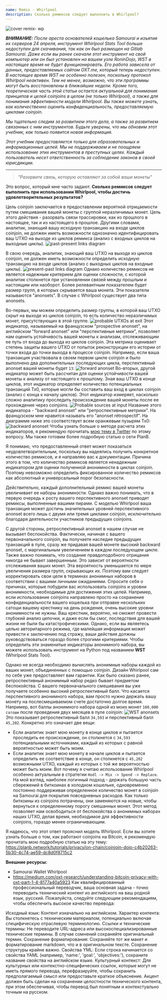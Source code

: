 ```yaml
---
name: Remix - Whirlpool
description: Сколько ремиксов следует выполнить в Whirlpool?
---
```

![cover remix- wp](assets/cover.webp)

***ВНИМАНИЕ:** После ареста основателей кошелька Samourai и изъятия их серверов 24 апреля, инструмент Whirlpool Stats Tool больше недоступен для скачивания, так как он был размещен на Gitlab Samourai. Даже если вы ранее скачали этот инструмент на свой компьютер или он был установлен на вашем узле RoninDojo, WST в настоящее время не будет функционировать. Его работа зависела от данных, предоставляемых сайтом OXT.me, который теперь недоступен. В настоящее время WST не особенно полезен, поскольку протокол Whirlpool неактивен. Тем не менее, возможно, что эти программы могут быть восстановлены в ближайшие недели. Кроме того, теоретическая часть этой статьи остается актуальной для понимания принципов и целей coinjoins в целом (не только Whirlpool), а также для понимания эффективности модели Whirlpool. Вы также можете узнать, как количественно оценить конфиденциальность, предоставляемую циклами coinjoin.*

_Мы тщательно следим за развитием этого дела, а также за развитием связанных с ним инструментов. Будьте уверены, что мы обновим этот учебник, как только появится новая информация._

_Этот учебник предоставляется только для образовательных и информационных целей. Мы не поддерживаем и не поощряем использование этих инструментов в преступных целях. Каждый пользователь несет ответственность за соблюдение законов в своей юрисдикции._

---

> *"Разорвите связь, которую оставляют за собой ваши монеты"*

Это вопрос, который мне часто задают. **Сколько ремиксов следует выполнить при использовании Whirlpool, чтобы достичь удовлетворительных результатов?**

Цель coinjoin заключается в предоставлении вероятной отрицаемости путем смешивания вашей монеты с группой неразличимых монет. Цель этого действия - разорвать связи трассировки, как из прошлого в настоящее, так и из настоящего в прошлое. Другими словами, аналитик, знающий вашу исходную транзакцию на входе циклов coinjoin, не должен иметь возможности однозначно идентифицировать ваш UTXO на выходе из циклов ремикса (анализ с входных циклов на выходные циклы).
![past-present links diagram](assets/en/1.webp)

В свою очередь, аналитик, знающий ваш UTXO на выходе из циклов coinjoin, не должен иметь возможности определить исходную транзакцию на входе циклов (анализ с выходных циклов на входные циклы).
![present-past links diagram](assets/en/2.webp)
Однако количество ремиксов не является надежным критерием для оценки сложности, с которой аналитик столкнется при установлении связей между прошлым и настоящим или наоборот. Более релевантным показателем будет размер групп, в которых скрывается ваша монета. Эти показатели называются "anonsets". В случае с Whirlpool существует два типа anonsets.

Во-первых, мы можем определить размер группы, в которой ваш UTXO скрыт на выходе из циклов coinjoin, то есть количество неразличимых монет, присутствующих в этой группе.
![probable UTXOs at exit](assets/en/3.webp)
Этот индикатор, называемый на французском "prospective anonset", на английском "forward anonset" или "перспективные метрики", позволяет нам оценить устойчивость вашей монеты к анализам, отслеживающим ее путь от входа до выхода из циклов coinjoin. Эта метрика оценивает степень защиты вашего UTXO от попыток реконструкции его истории от точки входа до точки выхода в процессе coinjoin. Например, если ваша транзакция участвовала в своем первом цикле coinjoin и было выполнено два дополнительных последующих цикла, перспективный anonset вашей монеты будет `13`: ![forward anonset](assets/en/4.webp)
Во-вторых, другой индикатор может быть рассчитан для оценки устойчивости вашей монеты к анализу от настоящего к прошлому. Зная ваш UTXO в конце циклов, этот индикатор определяет количество потенциальных транзакций Tx0, которые могли бы составить ваш вход в циклах coinjoin (анализ с конца к началу циклов). Этот индикатор измеряет, насколько сложно аналитику проследить происхождение вашей монеты после ее прохождения через coinjoins. ![Probable sources at input](assets/en/5.webp)
Название этого индикатора - "backward anonset" или "ретроспективные метрики". На французском мне нравится называть его "anonset rétrospectif". На диаграмме ниже это соответствует всем оранжевым пузырям Tx0:
![backward anonset](assets/en/6.webp)
Чтобы узнать больше о методе расчета этих индикаторов, я рекомендую прочитать [мою тему в Twitter](https://twitter.com/Loic_Pandul/status/1550850558147395585?s=20) по этому вопросу. Мы также готовим более подробную статью о сети PlanB.

Я понимаю, что предоставленный ответ может показаться неудовлетворительным, поскольку вы надеялись получить конкретное количество ремиксов, и я направляю вас к документации. Причина этого в том, что количество ремиксов является ненадежным индикатором для оценки полученной анонимности в циклах coinjoin. Поэтому невозможно определить фиксированное количество ремиксов как абсолютный и универсальный порог безопасности.

Действительно, каждый дополнительный ремикс вашей монеты увеличивает ее наборы анонимности. Однако важно понимать, что в первую очередь к росту вашего перспективного anonset приводят ремиксы, выполненные вашими пирами. С моделью Whirlpool ваша транзакция может достичь значительных уровней перспективного anonset всего лишь с двумя или тремя циклами coinjoin, исключительно благодаря деятельности участников предыдущих coinjoins.

С другой стороны, ретроспективный anonset в нашем случае не вызывает беспокойства. Фактически, начиная с вашего первоначального coinjoin, вы получаете наследие предыдущих транзакций в пуле, сразу же придавая вашей монете высокий backward anonset, с маргинальным увеличением в каждом последующем цикле.
Также важно понимать, что создание правдоподобного отрицания никогда не бывает завершенным. Это зависит от вероятности отслеживания ваших монет. Эта вероятность уменьшается по мере увеличения размера групп, скрывающих их. Поэтому вам следует корректировать свои цели в терминах анонимных наборов в соответствии с вашими личными ожиданиями. Спросите себя о причинах, которые побудили вас использовать coinjoins и уровни анонимности, необходимые для достижения этих целей. Например, если использование coinjoins направлено просто на сохранение конфиденциальности вашего кошелька при отправке нескольких сатоши вашему крестнику на день рождения, очень высокие уровни анонимности не нужны. Ваш крестник, вероятно, не сможет провести глубокий анализ цепочки, и даже если бы смог, последствия для вашей жизни не были бы катастрофическими. Однако, если вы являетесь целью авторитарного режима, где малейшая информация может привести к заключению под стражу, ваши действия должны руководствоваться гораздо более строгими критериями.
Чтобы определить эти знаменитые индикаторы анонимного набора, вы можете использовать инструмент на Python под названием **WST** (Whirlpool Stats Tool).

Однако не всегда необходимо вычислять анонимные наборы каждой из ваших монет, объединенных с помощью coinjoin. Дизайн Whirlpool сам по себе уже предоставляет вам гарантии. Как было сказано ранее, ретроспективный анонимный набор редко бывает предметом беспокойства. С вашего первоначального смешивания вы уже получаете особенно высокий ретроспективный балл. Что касается перспективного анонимного набора, вам просто нужно держать вашу монету на послесмешиваемом счете достаточно долгое время. Например, вот баллы анонимного набора одной из моих монет `100,000 сатоши` после проведения двух месяцев в пуле coinjoin:
![WST anonsets](assets/en/7.webp)
Это показывает ретроспективный балл `34,593` и перспективный балл `45,202`. Конкретно это означает две вещи:
- Если аналитик знает мою монету в конце циклов и пытается проследить ее происхождение, он столкнется с `34,593` потенциальными источниками, каждый из которых с равной вероятностью может быть моим.
- Если аналитик знает мою монету в начале циклов и пытается определить ее соответствие в конце, он столкнется с `45,202` возможными UTXO, каждый из которых с той же вероятностью может быть моим.
Вот почему я считаю использование Whirlpool особенно актуальным в стратегии `Hodl -> Mix -> Spend -> Replace`. На мой взгляд, наиболее логичный подход - держать большую часть сбережений в биткоинах в холодном кошельке, одновременно постоянно поддерживая определенное количество монет в coinjoin на Samourai для покрытия повседневных расходов. Как только биткоины из coinjoins потрачены, они заменяются на новые, чтобы вернуться к определенному порогу смешанных монет. Этот метод позволяет нам освободиться от беспокойства о анонимных наборах наших UTXO, делая время, необходимое для эффективности coinjoins, гораздо менее ограничивающим.

Я надеюсь, что этот ответ прояснил модель Whirlpool. Если вы хотите узнать больше о том, как работают coinjoins на Bitcoin, я рекомендую прочитать мою подробную статью на эту тему: 
https://planb.network/tutorials/privacy/on-chain/coinjoin-dojo-c4b20263-5b30-4c74-ae59-dc8d0f8715c2

**Внешние ресурсы:**
- Samourai Wallet Whirlpool
- https://medium.com/oxt-research/understanding-bitcoin-privacy-with-oxt-part-1-4-8177a40a5923
Как квалифицированный профессиональный переводчик, ваша основная задача - точно переводить технический контент из английского на ваш родной язык, русский. Пожалуйста, следуйте следующим рекомендациям, чтобы обеспечить высокое качество перевода:

Исходный язык: Контент изначально на английском.
Характер контента: Вы столкнетесь с техническим материалом, потенциально включая специфическую отраслевую терминологию.
Ссылки и технические термины: Не переводите URL-адреса или высокоспециализированные технические термины. В случае сомнений сохраняйте оригинальный термин.
Сохранение форматирования: Сохраняйте тот же макет и форматирование markdown, что и в оригинальном тексте. Сохранение структуры крайне важно.
Свойства YML: Если строка начинается со свойства YAML (например, 'name:', 'goal:', 'objectives:'), сохраните название свойства на английском языке.
Культурный контекст: Для культурных или контекстно-специфических ссылок, которые могут не иметь прямого перевода, перефразируйте, чтобы сохранить предполагаемый смысл или предоставьте краткое объяснение.
Акцент должен быть сделан на сохранении целостности технического контента, при этом обеспечивая, чтобы перевод был понятным и контекстуально точным на русском.